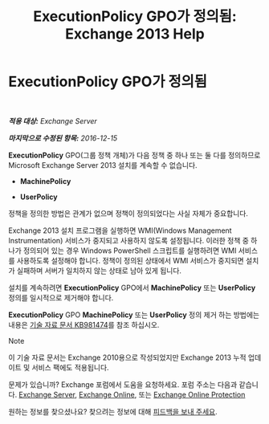 ﻿---
title: 'ExecutionPolicy GPO가 정의됨: Exchange 2013 Help'
TOCTitle: ExecutionPolicy GPO가 정의됨
ms:assetid: 63de83e2-9a6b-4f57-85b9-df445bea18dd
ms:mtpsurl: https://technet.microsoft.com/ko-kr/library/ms.exch.setupreadiness.powershellexecutionpolicycheckset(v=EXCHG.150)
ms:contentKeyID: 61203320
ms.date: 05/22/2018
mtps_version: v=EXCHG.150
ms.translationtype: MT
---

# ExecutionPolicy GPO가 정의됨

 

_**적용 대상:** Exchange Server_

_**마지막으로 수정된 항목:** 2016-12-15_

**ExecutionPolicy** GPO(그룹 정책 개체)가 다음 정책 중 하나 또는 둘 다를 정의하므로 Microsoft Exchange Server 2013 설치를 계속할 수 없습니다.

  - **MachinePolicy**

  - **UserPolicy**

정책을 정의한 방법은 관계가 없으며 정책이 정의되었다는 사실 자체가 중요합니다.

Exchange 2013 설치 프로그램을 실행하면 WMI(Windows Management Instrumentation) 서비스가 중지되고 사용하지 않도록 설정됩니다. 이러한 정책 중 하나가 정의되어 있는 경우 Windows PowerShell 스크립트를 실행하려면 WMI 서비스를 사용하도록 설정해야 합니다. 정책이 정의된 상태에서 WMI 서비스가 중지되면 설치가 실패하며 서버가 일치하지 않는 상태로 남아 있게 됩니다.

설치를 계속하려면 **ExecutionPolicy** GPO에서 **MachinePolicy** 또는 **UserPolicy** 정의를 일시적으로 제거해야 합니다.

**ExecutionPolicy** GPO **MachinePolicy** 또는 **UserPolicy** 정의 제거 하는 방법에는 내용은 [기술 자료 문서 KB981474](https://go.microsoft.com/fwlink/?linkid=3052&kbid=981474)를 참조 하십시오.


> [!NOTE]
> 이 기술 자료 문서는 Exchange 2010용으로 작성되었지만 Exchange 2013 누적 업데이트 및 서비스 팩에도 적용됩니다.



문제가 있습니까? Exchange 포럼에서 도움을 요청하세요. 포럼 주소는 다음과 같습니다. [Exchange Server](https://go.microsoft.com/fwlink/p/?linkid=60612), [Exchange Online](https://go.microsoft.com/fwlink/p/?linkid=267542), 또는 [Exchange Online Protection](https://go.microsoft.com/fwlink/p/?linkid=285351)

원하는 정보를 찾으셨나요? 찾으려는 정보에 대해 [피드백을 보내 주세요](mailto:exsetuphelpfeedback@microsoft.com?subject=exchange%202013%20setup%20help%20feedback).

